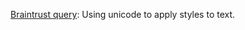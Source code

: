<a href="https://github.com/scripting/Scripting-News/issues/191">Braintrust query</a>: Using unicode to apply styles to text. 
